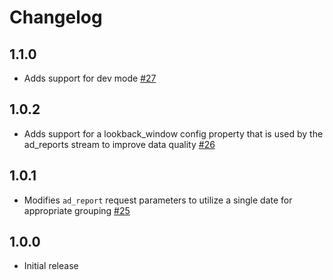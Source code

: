 # Changelog

## 1.1.0
  * Adds support for dev mode [#27](https://github.com/singer-io/tap-adroll/pull/27)

## 1.0.2
  * Adds support for a lookback_window config property that is used by the ad_reports stream to improve data quality [#26](https://github.com/singer-io/tap-adroll/pull/26)

## 1.0.1
  * Modifies `ad_report` request parameters to utilize a single date for appropriate grouping [#25](https://github.com/singer-io/tap-adroll/pull/25)

## 1.0.0
  * Initial release

